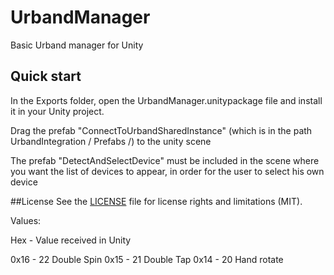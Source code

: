 # UrbandManager
Basic Urband manager for Unity

## Quick start
In the Exports folder, open the UrbandManager.unitypackage file and install it in your Unity project.

Drag the prefab "ConnectToUrbandSharedInstance" (which is in the path UrbandIntegration / Prefabs /) to the unity scene

The prefab "DetectAndSelectDevice" must be included in the scene where you want the list of devices to appear, in order for the user to select his own device

##License
See the [LICENSE](https://github.com/CoatlCo/UrbandManagerUnity/blob/development/LICENSE.md) file for license rights and limitations (MIT).

Values:

Hex   -  Value received in Unity

0x16  -  22  Double Spin
0x15  -  21  Double Tap
0x14  -  20  Hand rotate